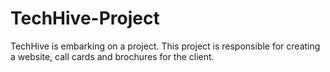 # TechHive-Project
TechHive is embarking on a project. This project is responsible for creating a website, call cards and brochures for the client.
